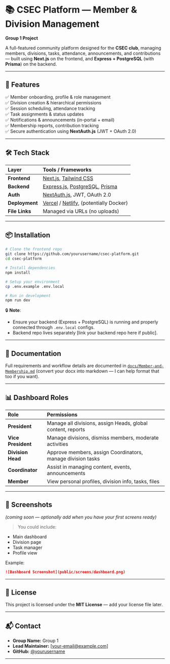 

# 📚 CSEC Platform — Member & Division Management  
**Group 1 Project**

A full-featured community platform designed for the **CSEC club**, managing members, divisions, tasks, attendance, announcements, and contributions — built using **Next.js** on the frontend, and **Express + PostgreSQL** (with **Prisma**) on the backend.

---

## 🚀 Features  

✅ Member onboarding, profile & role management  
✅ Division creation & hierarchical permissions  
✅ Session scheduling, attendance tracking  
✅ Task assignments & status updates  
✅ Notifications & announcements (in-portal + email)  
✅ Membership reports, contribution tracking  
✅ Secure authentication using **NextAuth.js** (JWT + OAuth 2.0)

---

## 🛠️ Tech Stack  

| Layer        | Tools / Frameworks                          |
|:-------------|:--------------------------------------------|
| **Frontend**  | [Next.js](https://nextjs.org/), [Tailwind CSS](https://tailwindcss.com/) |
| **Backend**   | [Express.js](https://expressjs.com/), [PostgreSQL](https://www.postgresql.org/), [Prisma](https://www.prisma.io/) |
| **Auth**      | [NextAuth.js](https://next-auth.js.org/), JWT, OAuth 2.0 |
| **Deployment**| [Vercel](https://vercel.com/) / [Netlify](https://www.netlify.com/), (potentially Docker) |
| **File Links**| Managed via URLs (no uploads) |

---

## 📦 Installation  

```bash
# Clone the frontend repo
git clone https://github.com/yourusername/csec-platform.git
cd csec-platform

# Install dependencies
npm install

# Setup your environment
cp .env.example .env.local

# Run in development
npm run dev
```

🔒 **Note**:  
- Ensure your backend (Express + PostgreSQL) is running and properly connected through `.env.local` configs.
- Backend repo lives separately [link your backend repo here if public].

---

## 📖 Documentation  

Full requirements and workflow details are documented in [`docs/Member-and-Membership.md`](./docs/Member-and-Membership.md) (convert your docx into markdown — I can help format that too if you want).

---

## 📊 Dashboard Roles  

| Role             | Permissions                                                  |
|:-----------------|:------------------------------------------------------------|
| **President**      | Manage all divisions, assign Heads, global content, reports |
| **Vice President** | Manage divisions, dismiss members, moderate activities      |
| **Division Head**  | Approve members, assign Coordinators, manage division tasks |
| **Coordinator**    | Assist in managing content, events, announcements           |
| **Member**         | View personal profiles, division info, tasks, files         |

---

## 🎨 Screenshots  
*(coming soon — optionally add when you have your first screens ready)*  

> You could include:
- Main dashboard  
- Division page  
- Task manager  
- Profile view  

Example:
```md
![Dashboard Screenshot](public/screens/dashboard.png)
```

---

## 📜 License  

This project is licensed under the **MIT License** — add your license file later.

---

## 📬 Contact  

- **Group Name:** Group 1  
- **Lead Maintainer:** [your-email@example.com]  
- **GitHub:** [@yourusername](https://github.com/yourusername)

---